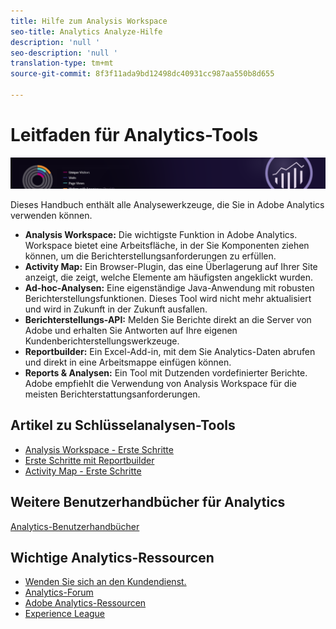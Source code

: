 ```yaml
---
title: Hilfe zum Analysis Workspace
seo-title: Analytics Analyze-Hilfe
description: 'null '
seo-description: 'null '
translation-type: tm+mt
source-git-commit: 8f3f11ada9bd12498dc40931cc987aa550b8d655

---
```



# Leitfaden für Analytics-Tools

![Banner](../../assets/doc_banner_analyze.png)

Dieses Handbuch enthält alle Analysewerkzeuge, die Sie in Adobe Analytics verwenden können.

* **Analysis Workspace:** Die wichtigste Funktion in Adobe Analytics. Workspace bietet eine Arbeitsfläche, in der Sie Komponenten ziehen können, um die Berichterstellungsanforderungen zu erfüllen.
* **Activity Map:** Ein Browser-Plugin, das eine Überlagerung auf Ihrer Site anzeigt, die zeigt, welche Elemente am häufigsten angeklickt wurden.
* **Ad-hoc-Analysen:** Eine eigenständige Java-Anwendung mit robusten Berichterstellungsfunktionen. Dieses Tool wird nicht mehr aktualisiert und wird in Zukunft in der Zukunft ausfallen.
* **Berichterstellungs-API:** Melden Sie Berichte direkt an die Server von Adobe und erhalten Sie Antworten auf Ihre eigenen Kundenberichterstellungswerkzeuge.
* **Reportbuilder:** Ein Excel-Add-in, mit dem Sie Analytics-Daten abrufen und direkt in eine Arbeitsmappe einfügen können.
* **Reports &amp; Analysen:** Ein Tool mit Dutzenden vordefinierter Berichte. Adobe empfiehlt die Verwendung von Analysis Workspace für die meisten Berichterstattungsanforderungen.

## Artikel zu Schlüsselanalysen-Tools

* [Analysis Workspace - Erste Schritte](analysis-workspace/home.md)
* [Erste Schritte mit Reportbuilder](report-builder/home.md)
* [Activity Map - Erste Schritte](activity-map/activity-map.md)

## Weitere Benutzerhandbücher für Analytics

[Analytics-Benutzerhandbücher](/help/landing/home.md)

## Wichtige Analytics-Ressourcen

* [Wenden Sie sich an den Kundendienst.](https://helpx.adobe.com/contact/enterprise-support.ec.html)
* [Analytics-Forum](https://forums.adobe.com/community/experience-cloud/analytics-cloud/analytics)
* [Adobe Analytics-Ressourcen](https://forums.adobe.com/message/10660755)
* [Experience League](https://landing.adobe.com/experience-league/)
